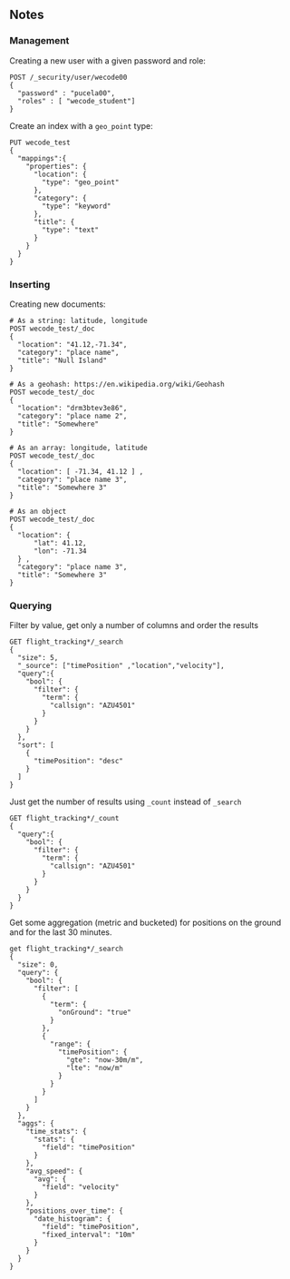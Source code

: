 ## Notes

### Management

Creating a new user with a given password and role:

```
POST /_security/user/wecode00
{
  "password" : "pucela00",
  "roles" : [ "wecode_student"]
}
```

Create an index with a `geo_point` type:
```
PUT wecode_test
{
  "mappings":{
    "properties": {
      "location": {
        "type": "geo_point"
      },
      "category": {
        "type": "keyword"
      },
      "title": {
        "type": "text"
      }
    }
  }
}
```


### Inserting

Creating new documents: 

```
# As a string: latitude, longitude
POST wecode_test/_doc
{
  "location": "41.12,-71.34",
  "category": "place name",
  "title": "Null Island"
}

# As a geohash: https://en.wikipedia.org/wiki/Geohash
POST wecode_test/_doc
{
  "location": "drm3btev3e86",
  "category": "place name 2",
  "title": "Somewhere"
}

# As an array: longitude, latitude
POST wecode_test/_doc
{
  "location": [ -71.34, 41.12 ] ,
  "category": "place name 3",
  "title": "Somewhere 3"
}

# As an object
POST wecode_test/_doc
{
  "location": {
      "lat": 41.12,
      "lon": -71.34
  } ,
  "category": "place name 3",
  "title": "Somewhere 3"
}
```

### Querying

Filter by value, get only a number of columns and order the results
```
GET flight_tracking*/_search
{
  "size": 5,
  "_source": ["timePosition" ,"location","velocity"],
  "query":{
    "bool": {
      "filter": {
        "term": {
          "callsign": "AZU4501"
        }
      }
    }
  },
  "sort": [
    {
      "timePosition": "desc"
    }
  ]
}
```


Just get the number of results using `_count` instead of `_search`
```
GET flight_tracking*/_count
{
  "query":{
    "bool": {
      "filter": {
        "term": {
          "callsign": "AZU4501"
        }
      }
    }
  }
}
```

Get some aggregation (metric and bucketed) for positions on the ground and for the last 30 minutes.
```
get flight_tracking*/_search
{
  "size": 0,
  "query": {
    "bool": {
      "filter": [
        {
          "term": {
            "onGround": "true"
          }
        },
        {
          "range": {
            "timePosition": {
              "gte": "now-30m/m",
              "lte": "now/m"
            }
          }
        }
      ]
    }
  },
  "aggs": {
    "time_stats": {
      "stats": {
        "field": "timePosition"
      }
    },
    "avg_speed": {
      "avg": {
        "field": "velocity"
      }
    },
    "positions_over_time": {
      "date_histogram": {
        "field": "timePosition",
        "fixed_interval": "10m"
      }
    }
  }
}
```